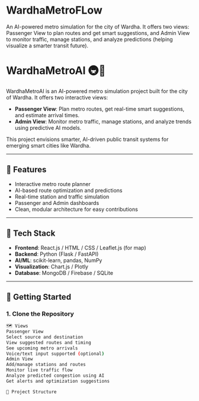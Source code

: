 # WardhaMetroFLow
An AI-powered metro simulation for the city of Wardha. It offers two views: Passenger View to plan routes and get smart suggestions, and Admin View to monitor traffic, manage stations, and analyze predictions (helping visualize a smarter transit future).

# WardhaMetroAI 🚇🤖

WardhaMetroAI is an AI-powered metro simulation project built for the city of Wardha. It offers two interactive views:

- **Passenger View**: Plan metro routes, get real-time smart suggestions, and estimate arrival times.
- **Admin View**: Monitor metro traffic, manage stations, and analyze trends using predictive AI models.

This project envisions smarter, AI-driven public transit systems for emerging smart cities like Wardha.

---

## 🔧 Features

- Interactive metro route planner
- AI-based route optimization and predictions
- Real-time station and traffic simulation
- Passenger and Admin dashboards
- Clean, modular architecture for easy contributions

---

## 🧠 Tech Stack

- **Frontend**: React.js / HTML / CSS / Leaflet.js (for map)
- **Backend**: Python (Flask / FastAPI)
- **AI/ML**: scikit-learn, pandas, NumPy
- **Visualization**: Chart.js / Plotly
- **Database**: MongoDB / Firebase / SQLite

---

## 🚀 Getting Started

### 1. Clone the Repository

```bash git clone https://github.com/ReewarTech/WardhaMetroAI.gitcd WardhaMetroAI
🗺️ Views
Passenger View
Select source and destination
View suggested routes and timing
See upcoming metro arrivals
Voice/text input supported (optional)
Admin View
Add/manage stations and routes
Monitor live traffic flow
Analyze predicted congestion using AI
Get alerts and optimization suggestions

📁 Project Structure
